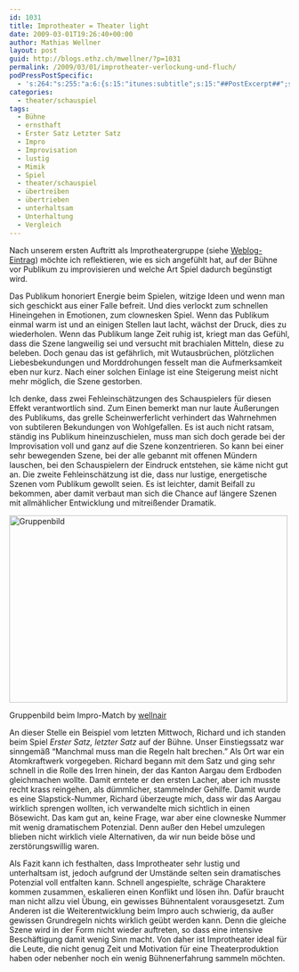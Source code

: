```yaml
---
id: 1031
title: Improtheater = Theater light
date: 2009-03-01T19:26:40+00:00
author: Mathias Wellner
layout: post
guid: http://blogs.ethz.ch/mwellner/?p=1031
permalink: /2009/03/01/improtheater-verlockung-und-fluch/
podPressPostSpecific:
  - 's:264:"s:255:"a:6:{s:15:"itunes:subtitle";s:15:"##PostExcerpt##";s:14:"itunes:summary";s:15:"##PostExcerpt##";s:15:"itunes:keywords";s:17:"##WordPressCats##";s:13:"itunes:author";s:10:"##Global##";s:15:"itunes:explicit";s:7:"Default";s:12:"itunes:block";s:7:"Default";}";";'
categories:
  - theater/schauspiel
tags:
  - Bühne
  - ernsthaft
  - Erster Satz Letzter Satz
  - Impro
  - Improvisation
  - lustig
  - Mimik
  - Spiel
  - theater/schauspiel
  - übertreiben
  - übertrieben
  - unterhaltsam
  - Unterhaltung
  - Vergleich
---
```

Nach unserem ersten Auftritt als Improtheatergruppe (siehe [Weblog-Eintrag](http://www.mwellner.de/2009/02/26/impromatch-in-uster/)) möchte ich reflektieren, wie es sich angefühlt hat, auf der Bühne vor Publikum zu improvisieren und welche Art Spiel dadurch begünstigt wird.

Das Publikum honoriert Energie beim Spielen, witzige Ideen und wenn man sich geschickt aus einer Falle befreit. Und dies verlockt zum schnellen Hineingehen in Emotionen, zum clownesken Spiel. Wenn das Publikum einmal warm ist und an einigen Stellen laut lacht, wächst der Druck, dies zu wiederholen. Wenn das Publikum lange Zeit ruhig ist, kriegt man das Gefühl, dass die Szene langweilig sei und versucht mit brachialen Mitteln, diese zu beleben. Doch genau das ist gefährlich, mit Wutausbrüchen, plötzlichen Liebesbekundungen und Morddrohungen fesselt man die Aufmerksamkeit eben nur kurz. Nach einer solchen Einlage ist eine Steigerung meist nicht mehr möglich, die Szene gestorben.

Ich denke, dass zwei Fehleinschätzungen des Schauspielers für diesen Effekt verantwortlich sind. Zum Einen bemerkt man nur laute Äußerungen des Publikums, das grelle Scheinwerferlicht verhindert das Wahrnehmen von subtileren Bekundungen von Wohlgefallen. Es ist auch nicht ratsam, ständig ins Publikum hineinzuschielen, muss man sich doch gerade bei der Improvisation voll und ganz auf die Szene konzentrieren. So kann bei einer sehr bewegenden Szene, bei der alle gebannt mit offenen Mündern lauschen, bei den Schauspielern der Eindruck entstehen, sie käme nicht gut an. Die zweite Fehleinschätzung ist die, dass nur lustige, energetische Szenen vom Publikum gewollt seien. Es ist leichter, damit Beifall zu bekommen, aber damit verbaut man sich die Chance auf längere Szenen mit allmählicher Entwicklung und mitreißender Dramatik.

<div style="width: 510px" class="wp-caption aligncenter">
  <img alt="Gruppenbild" src="http://farm4.static.flickr.com/3532/3312609900_f00f0960f5.jpg" title="Gruppenbild" width="500" height="336" />
  
  <p class="wp-caption-text">
    Gruppenbild beim Impro-Match by <a href="https://www.flickr.com/photos/mwellner/">wellnair</a>
  </p>
</div>

An dieser Stelle ein Beispiel vom letzten Mittwoch, Richard und ich standen beim Spiel _Erster Satz, letzter Satz_ auf der Bühne. Unser Einstiegssatz war sinngemäß &#8220;Manchmal muss man die Regeln halt brechen.&#8221; Als Ort war ein Atomkraftwerk vorgegeben. Richard begann mit dem Satz und ging sehr schnell in die Rolle des Irren hinein, der das Kanton Aargau dem Erdboden gleichmachen wollte. Damit erntete er den ersten Lacher, aber ich musste recht krass reingehen, als dümmlicher, stammelnder Gehilfe. Damit wurde es eine Slapstick-Nummer, Richard überzeugte mich, dass wir das Aargau wirklich sprengen wollten, ich verwandelte mich sichtlich in einen Bösewicht. Das kam gut an, keine Frage, war aber eine clowneske Nummer mit wenig dramatischem Potenzial. Denn außer den Hebel umzulegen blieben nicht wirklich viele Alternativen, da wir nun beide böse und zerstörungswillig waren.

Als Fazit kann ich festhalten, dass Improtheater sehr lustig und unterhaltsam ist, jedoch aufgrund der Umstände selten sein dramatisches Potenzial voll entfalten kann. Schnell angespielte, schräge Charaktere kommen zusammen, eskalieren einen Konflikt und lösen ihn. Dafür braucht man nicht allzu viel Übung, ein gewisses Bühnentalent vorausgesetzt. Zum Anderen ist die Weiterentwicklung beim Impro auch schwierig, da außer gewissen Grundregeln nichts wirklich geübt werden kann. Denn die gleiche Szene wird in der Form nicht wieder auftreten, so dass eine intensive Beschäftigung damit wenig Sinn macht. Von daher ist Improtheater ideal für die Leute, die nicht genug Zeit und Motivation für eine Theaterproduktion haben oder nebenher noch ein wenig Bühnenerfahrung sammeln möchten.
